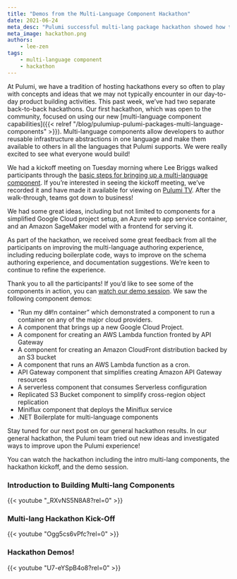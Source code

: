 ```yaml
---
title: "Demos from the Multi-Language Component Hackathon"
date: 2021-06-24
meta_desc: "Pulumi successful multi-lang package hackathon showed how to build multi-lang components and yielded demos exploring new concepts and capabcilities"
meta_image: hackathon.png
authors:
    - lee-zen
tags:
    - multi-language component
    - hackathon
---
```


At Pulumi, we have a tradition of hosting hackathons every so often to play with concepts and ideas that we may not typically encounter in our day-to-day product building activities. This past week, we’ve had two separate back-to-back hackathons. Our first hackathon, which was open to the community, focused on using our new [multi-language component capabilities]({{< relref "/blog/pulumiup-pulumi-packages-multi-language-components" >}}). Multi-language components allow developers to author reusable infrastructure abstractions in one language and make them available to others in all the languages that Pulumi supports. We were really excited to see what everyone would build!

<!--more-->

We had a kickoff meeting on Tuesday morning where Lee Briggs walked participants through the [basic steps for bringing up a multi-language component](https://www.youtube.com/watch?v=_RXvNS5N8A8). If you’re interested in seeing the kickoff meeting, we’ve recorded it and have made it available for viewing on [Pulumi TV](https://youtu.be/Ogg5cs6vPfc). After the walk-through, teams got down to business!

We had some great ideas, including but not limited to components for a simplified Google Cloud project setup, an Azure web app service container, and an Amazon SageMaker model with a frontend for serving it.

As part of the hackathon, we received some great feedback from all the participants on improving the multi-language authoring experience, including reducing boilerplate code, ways to improve on the schema authoring experience, and documentation suggestions. We’re keen to continue to refine the experience.

Thank you to all the participants! If you’d like to see some of the components in action, you can [watch our demo session](https://youtu.be/U7-eYSpB4o8). We saw the following component demos:

- "Run my d#!n container” which demonstrated a component to run a container on any of the major cloud providers.
- A component that brings up a new Google Cloud Project.
- A component for creating an AWS Lambda function fronted by API Gateway
- A component for creating an Amazon CloudFront distribution backed by an S3 bucket
- A component that runs an AWS Lambda function as a cron.
- API Gateway component that simplifies creating Amazon API Gateway resources
- A serverless component that consumes Serverless configuration
- Replicated S3 Bucket component to simplify cross-region object replication
- Miniflux component that deploys the Miniflux service
- .NET Boilerplate for multi-language components

Stay tuned for our next post on our general hackathon results. In our general hackathon, the Pulumi team tried out new ideas and investigated ways to improve upon the Pulumi experience!

You can watch the hackathon including the intro multi-lang components, the hackathon kickoff, and the demo session.

### Introduction to Building Multi-lang Components

{{< youtube "_RXvNS5N8A8?rel=0" >}}

### Multi-lang Hackathon Kick-Off

{{< youtube "Ogg5cs6vPfc?rel=0" >}}

### Hackathon Demos!

{{< youtube "U7-eYSpB4o8?rel=0" >}}
